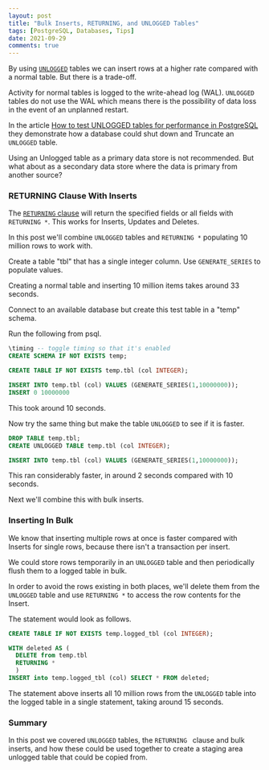 ```yaml
---
layout: post
title: "Bulk Inserts, RETURNING, and UNLOGGED Tables"
tags: [PostgreSQL, Databases, Tips]
date: 2021-09-29
comments: true
---
```


By using [`UNLOGGED`](https://www.postgresql.org/docs/12/sql-createtable.html) tables we can insert rows at a higher rate compared with a normal table. But there is a trade-off.

Activity for normal tables is logged to the write-ahead log (WAL). `UNLOGGED` tables do not use the WAL which means there is the possibility of data loss in the event of an unplanned restart.

In the article [How to test UNLOGGED tables for performance in PostgreSQL](https://www.enterprisedb.com/postgres-tutorials/how-test-unlogged-tables-performance-postgresql) they demonstrate how a database could shut down and Truncate an `UNLOGGED` table.

Using an Unlogged table as a primary data store is not recommended. But what about as a secondary data store where the data is primary from another source?

### RETURNING Clause With Inserts

The [`RETURNING` clause](https://www.postgresql.org/docs/9.5/dml-returning.html) will return the specified fields or all fields with `RETURNING *`. This works for Inserts, Updates and Deletes.

In this post we'll combine `UNLOGGED` tables and `RETURNING *` populating 10 million rows to work with.

Create a table "tbl" that has a single integer column. Use `GENERATE_SERIES` to populate values.

Creating a normal table and inserting 10 million items takes around 33 seconds.

Connect to an available database but create this test table in a "temp" schema.

Run the following from psql.

```sql
\timing -- toggle timing so that it's enabled
CREATE SCHEMA IF NOT EXISTS temp;

CREATE TABLE IF NOT EXISTS temp.tbl (col INTEGER);

INSERT INTO temp.tbl (col) VALUES (GENERATE_SERIES(1,10000000));
INSERT 0 10000000
```

This took around 10 seconds.

Now try the same thing but make the table `UNLOGGED` to see if it is faster. 

```sql
DROP TABLE temp.tbl;
CREATE UNLOGGED TABLE temp.tbl (col INTEGER);

INSERT INTO temp.tbl (col) VALUES (GENERATE_SERIES(1,10000000));
```

This ran considerably faster, in around 2 seconds compared with 10 seconds.

Next we'll combine this with bulk inserts.

### Inserting In Bulk

We know that inserting multiple rows at once is faster compared with Inserts for single rows, because there isn't a transaction per insert.

We could store rows temporarily in an `UNLOGGED` table and then periodically flush them to a logged table in bulk.

In order to avoid the rows existing in both places, we'll delete them from the `UNLOGGED` table and use `RETURNING *` to access the row contents for the Insert.

The statement would look as follows.

```sql
CREATE TABLE IF NOT EXISTS temp.logged_tbl (col INTEGER);

WITH deleted AS (
  DELETE from temp.tbl
  RETURNING *
  )
INSERT into temp.logged_tbl (col) SELECT * FROM deleted;
```

The statement above inserts all 10 million rows from the `UNLOGGED` table into the logged table in a single statement, taking around 15 seconds.

### Summary

In this post we covered `UNLOGGED` tables, the `RETURNING ` clause and bulk inserts, and how these could be used together to create a staging area unlogged table that could be copied from.
